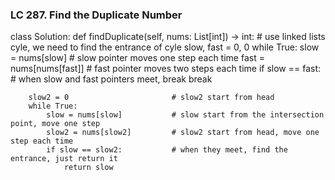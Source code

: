 ### LC 287. Find the Duplicate Number
class Solution:
    def findDuplicate(self, nums: List[int]) -> int:
        # use linked lists cyle, we need to find the entrance of cyle
        slow, fast = 0, 0
        while True:
            slow = nums[slow]           # slow pointer moves one step each time
            fast = nums[nums[fast]]     # fast pointer moves two steps each time
            if slow == fast:            # when slow and fast pointers meet, break
                break
        
        slow2 = 0                       # slow2 start from head
        while True:             
            slow = nums[slow]           # slow start from the intersection point, move one step
            slow2 = nums[slow2]         # slow2 start from head, move one step each time
            if slow == slow2:           # when they meet, find the entrance, just return it
                return slow